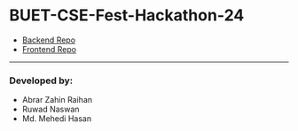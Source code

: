 # BUET-CSE-Fest-Hackathon-24

- [Backend Repo](https://github.com/rwd51/bcf2024-microservice-devops-team-95152)  <!-- Replace '#' with the actual link to the backend repository -->
- [Frontend Repo](https://discordapp.com/channels/@me/1296108906136862773/1299191549384720394)  <!-- Replace '#' with the actual link to the frontend repository -->

---

### Developed by:
- Abrar Zahin Raihan
- Ruwad Naswan
- Md. Mehedi Hasan
